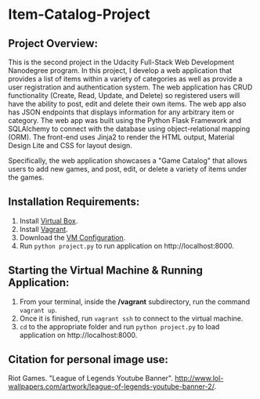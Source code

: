 # Item-Catalog-Project
## Project Overview:
This is the second project in the Udacity Full-Stack Web Development Nanodegree program. In this project, I develop a web application that provides a list of items within a variety of categories as well as provide a user registration and authentication system. The web application has CRUD functionality (Create, Read, Update, and Delete) so registered users will have the ability to post, edit and delete their own items. The web app also has JSON endpoints that displays information for any arbitrary item or category.
The web app was built using the Python Flask Framework and SQLAlchemy to connect with the database using object-relational mapping (ORM). The front-end uses Jinja2 to render the HTML output, Material Design Lite and CSS for layout design.

Specifically, the web application showcases a "Game Catalog" that allows users to add new games, and post, edit, or delete a variety of items under the games.

## Installation Requirements:
1. Install [Virtual Box](https://www.virtualbox.org/).
2. Install [Vagrant](https://www.vagrantup.com/downloads.html).
3. Download the [VM Configuration](https://github.com/udacity/fullstack-nanodegree-vm).
4. Run `python project.py` to run application on http://localhost:8000.

## Starting the Virtual Machine & Running Application:
1. From your terminal, inside the **/vagrant** subdirectory, run the command `vagrant up`.
2. Once it is finished, run `vagrant ssh` to connect to the virtual machine.
3. `cd` to the appropriate folder and run `python project.py` to load application on http://localhost:8000.

## Citation for personal image use:
Riot Games. "League of Legends Youtube Banner". http://www.lol-wallpapers.com/artwork/league-of-legends-youtube-banner-2/.
